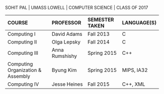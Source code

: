 SOHIT PAL | UMASS LOWELL | COMPUTER SCIENCE | CLASS OF 2017

|COURSE|PROFESSOR|SEMESTER TAKEN|LANGUAGE(S)|
|:---------|:----------|:----------|:----------|
|Computing I|David Adams|Fall 2013|C|
|Computing II|Olga Lepsky|Fall 2014|C|
|Computing III|Anna Rumshishy|Spring 2015|C++|
|Computing Organization & Assembly|Byung Kim|Spring 2015|MIPS, IA32|
|Computing IV|Jesse Heines|Fall 2015|C++, XML|